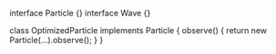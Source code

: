 interface Particle {}
interface Wave {}

class OptimizedParticle implements Particle {
  observe() {
    return new Particle(...).observe();
  }
}

